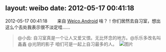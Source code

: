 layout: weibo
date: 2012-05-17 00:41:18
---
<meta name="referrer" content="no-referrer" />

2012-05-17 00:41:18  &nbsp;&nbsp;&nbsp;&nbsp;&nbsp;&nbsp; 来自 <a href="http://app.weibo.com/t/feed/l4RWD" rel="nofollow">Weico.Android</a>
啥？！你们居然去自习室，想出这么个去处我表示很不淡定哇……
>  @小齿: 自习室真是一个让人又爱又恨。无比怀念的地方。@乐乐多改名叫鑫鑫 @光阴的影子 咱们可是一起上自习最多的人。 ​​​
>  ![图片](https://ww2.sinaimg.cn/large/4d4bc111jw1dt0i9kknycj.jpg)
